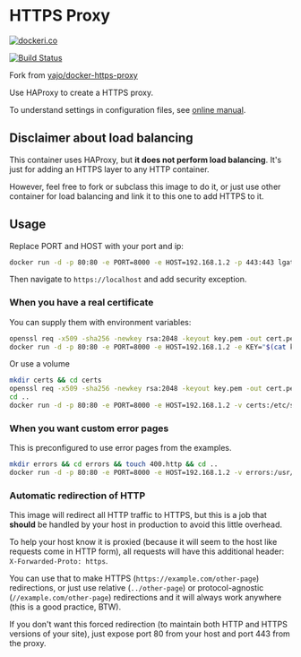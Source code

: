 # HTTPS Proxy

[![dockeri.co](http://dockeri.co/image/lgatica/https-proxy-alpine)](https://hub.docker.com/r/lgatica/https-proxy-alpine/)

[![Build Status](https://travis-ci.org/lgaticaq/https-proxy-alpine.svg?branch=master)](https://travis-ci.org/lgaticaq/https-proxy-alpine)

Fork from [yajo/docker-https-proxy](https://bitbucket.org/yajo/docker-https-proxy)

Use HAProxy to create a HTTPS proxy.

To understand settings in configuration files, see
[online manual](https://cbonte.github.io/haproxy-dconv/).

## Disclaimer about load balancing

This container uses HAProxy, but **it does not perform load balancing**.
It's just for adding an HTTPS layer to any HTTP container.

However, feel free to fork or subclass this image to do it, or just use other
container for load balancing and link it to this one to add HTTPS to it.

## Usage

Replace PORT and HOST with your port and ip:

```bash
docker run -d -p 80:80 -e PORT=8000 -e HOST=192.168.1.2 -p 443:443 lgatica/https-proxy-alpine
```

Then navigate to `https://localhost` and add security exception.

### When you have a real certificate

You can supply them with environment variables:

```bash
openssl req -x509 -sha256 -newkey rsa:2048 -keyout key.pem -out cert.pem -days 365 -batch -nodes
docker run -d -p 80:80 -e PORT=8000 -e HOST=192.168.1.2 -e KEY="$(cat key.pem)" -e CERT="$(cat cert.pem)" -p 443:443 lgatica/https-proxy-alpine
```

Or use a volume

```bash
mkdir certs && cd certs
openssl req -x509 -sha256 -newkey rsa:2048 -keyout key.pem -out cert.pem -days 365 -batch -nodes
cd ..
docker run -d -p 80:80 -e PORT=8000 -e HOST=192.168.1.2 -v certs:/etc/ssl/private/ -p 443:443 lgatica/https-proxy-alpine
```

### When you want custom error pages

This is preconfigured to use error pages from the examples.

```bash
mkdir errors && cd errors && touch 400.http && cd ..
docker run -d -p 80:80 -e PORT=8000 -e HOST=192.168.1.2 -v errors:/usr/local/etc/haproxy/errors/ -p 443:443 lgatica/https-proxy-alpine
```

### Automatic redirection of HTTP

This image will redirect all HTTP traffic to HTTPS, but this is a job that
**should** be handled by your host in production to avoid this little overhead.

To help your host know it is proxied (because it will seem to the host like
requests come in HTTP form), all requests will have this additional
header: `X-Forwarded-Proto: https`.

You can use that to make HTTPS (`https://example.com/other-page`)
redirections, or just use relative (`../other-page`) or protocol-agnostic
(`//example.com/other-page`) redirections and it will always work
anywhere (this is a good practice, BTW).

If you don't want this forced redirection (to maintain both HTTP and HTTPS
versions of your site), just expose port 80 from your host and port 443
from the proxy.
